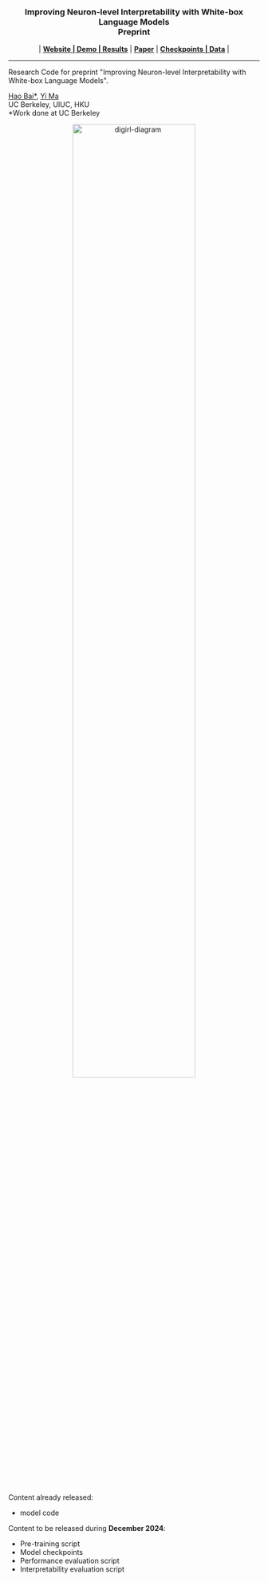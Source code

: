 <!-- <p align="center">
    <img src="./assets/digirl-logo-text.png" alt="logo" width="20%">
</p>
-->


<h3 align="center">
Improving Neuron-level Interpretability with White-box Language Models 
<br>
<b>Preprint</b>

</h3>


<p align="center">
| <a href="https://digirl-agent.github.io/"><b>Website | Demo | Results</b></a> | <a href="https://arxiv.org/abs/2406.11896"><b>Paper</b></a> | <a href="https://drive.google.com/drive/folders/14Iu6lAHePQ2qG0ghYkVG1RG6RUu7e2Hz?usp=sharing"><b>Checkpoints | Data</b></a> |
</p>

---

Research Code for preprint "Improving Neuron-level Interpretability with White-box Language Models".

[Hao Bai*](https://jackgethome.com), [Yi Ma](https://people.eecs.berkeley.edu/~yima/)<br>
UC Berkeley, UIUC, HKU
<br>
*Work done at UC Berkeley

<p align="center">
    <img src="./assets/digirl-diagram.png" alt="digirl-diagram" width="70%">
</p>

Content already released:
- model code

Content to be released during **December 2024**:

- Pre-training script
- Model checkpoints
- Performance evaluation script
- Interpretability evaluation script
